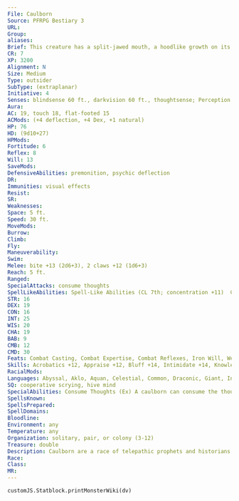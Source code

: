```yaml
---
File: Caulborn
Source: PFRPG Bestiary 3
URL: 
Group: 
aliases: 
Brief: This creature has a split-jawed mouth, a hoodlike growth on its head, and two hideously elongated fingers on each hand.
CR: 7
XP: 3200
Alignment: N
Size: Medium
Type: outsider
SubType: (extraplanar)
Initiative: 4
Senses: blindsense 60 ft., darkvision 60 ft., thoughtsense; Perception +15
Aura: 
AC: 19, touch 18, flat-footed 15
ACMods: (+4 deflection, +4 Dex, +1 natural)
HP: 76
HD: (9d10+27)
HPMods: 
Fortitude: 6
Reflex: 8
Will: 13
SaveMods: 
DefensiveAbilities: premonition, psychic deflection
DR: 
Immunities: visual effects
Resist: 
SR: 
Weaknesses: 
Space: 5 ft.
Speed: 30 ft.
MoveMods: 
Burrow: 
Climb: 
Fly: 
Maneuverability: 
Swim: 
Melee: bite +13 (2d6+3), 2 claws +12 (1d6+3)
Reach: 5 ft.
Ranged: 
SpecialAttacks: consume thoughts
SpellLikeAbilities: Spell-Like Abilities (CL 7th; concentration +11)  Constant-detect magic, detect thoughts (DC 16), read magic  3/day-charm monster (DC 18), daze monster (DC 16), hold monster (DC 19), hypnotic pattern (DC 16), vampiric touch (DC 17)  1/week-plane shift (willing targets only)
STR: 16
DEX: 19
CON: 16
INT: 25
WIS: 20
CHA: 19
BAB: 9
CMB: 12
CMD: 30
Feats: Combat Casting, Combat Expertise, Combat Reflexes, Iron Will, Weapon Focus (bite)
Skills: Acrobatics +12, Appraise +12, Bluff +14, Intimidate +14, Knowledge (all) +14, Perception +15, Sense Motive +12, Stealth +11, Use Magic Device +9
RacialMods: 
Languages: Abyssal, Aklo, Aquan, Celestial, Common, Draconic, Giant, Infernal; telepathy 100 ft.
SQ: cooperative scrying, hive mind
SpecialAbilities: Consume Thoughts (Ex) A caulborn can consume the thoughts of  a willing, helpless, or fascinated creature with a touch attack. If the target fails a DC 18 Will save, the caulborn can alter the victim's memory as if using modify memory. This process deals 1d4 points of Intelligence and Wisdom damage to the target. The save DC is Charisma-based.  Cooperative Scrying (Sp) Three or more caulborn joining hands can scry on a place or creature as if using the scrying spell (DC 20), but with no limit to the spell's duration so long as at least three of the caulborn involved continue to join hands and concentrate. This ability functions at CL 7th (or at the highest CL available to the most powerful caulborn in the group). The save DC is Charisma-based, adjusted by the modifier of the caulborn with the highest Charisma score.  Hive Mind (Ex) As long as there are at least two caulborn within 300 feet of each other, if one caulborn in the group is aware of a particular danger, they all are. No caulborn in a group is considered flanked or flat-footed unless all of them are.  Psychic Deflection (Su) A caulborn adds its Charisma modifier as a deflection bonus to its AC. The caulborn loses this bonus when unconscious.  Thoughtsense (Su) A caulborn notices and locates living, conscious creatures within 60 feet, just as if it possessed the blindsight ability. Spells such as nondetection or mind blank make an affected creature undetectable by this sense.
SpellsKnown: 
SpellsPrepared: 
SpellDomains: 
Bloodline: 
Environment: any
Temperature: any
Organization: solitary, pair, or colony (3-12)
Treasure: double
Description: Caulborn are a race of telepathic prophets and historians who subsist on the psychic energy of others. They wander the planes in search of new facts and concepts to add to the pulsating brain-sacks that serve as their collective memories. When a band of caulborn find a particularly interesting site, they settle down to dwell there for many years until they feel that they have learned all there is to know about the location.  A caulborn is literally a creature of the mind. Its body is self-sustaining, and it exists solely to record and catalogue new thoughts. While they are not evil, caulborn have little interest in alliances or friendship with other races.
Race: 
Class: 
MR: 
---
```

```dataviewjs
customJS.Statblock.printMonsterWiki(dv)
```
